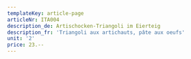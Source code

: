 ```yaml
---
templateKey: article-page
articleNr: ITA004
description_de: Artischocken-Triangoli im Eierteig
description_fr: 'Triangoli aux artichauts, pâte aux oeufs'
unit: '2'
price: 23.--
---
```


